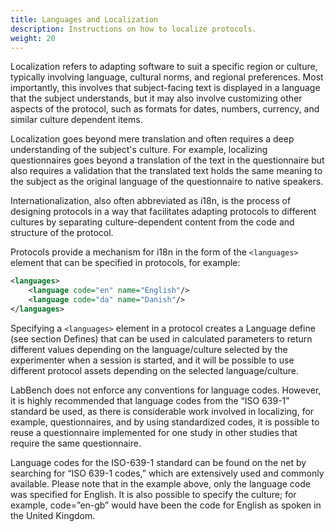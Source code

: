 ```yaml
---
title: Languages and Localization
description: Instructions on how to localize protocols.
weight: 20
---
```


Localization refers to adapting software to suit a specific region or culture, typically involving language, cultural norms, and regional preferences. Most importantly, this involves that subject-facing text is displayed in a language that the subject understands, but it may also involve customizing other aspects of the protocol, such as formats for dates, numbers, currency, and similar culture dependent items. 

Localization goes beyond mere translation and often requires a deep understanding of the subject's culture. For example, localizing questionnaires goes beyond a translation of the text in the questionnaire but also requires a validation that the translated text holds the same meaning to the subject as the original language of the questionnaire to native speakers. 

Internationalization, also often abbreviated as i18n, is the process of designing protocols in a way that facilitates adapting protocols to different cultures by separating culture-dependent content from the code and structure of the protocol. 

Protocols provide a mechanism for i18n in the form of the `<languages>` element that can be specified in protocols, for example: 

```xml
<languages>
    <language code="en" name="English"/>
    <language code="da" name="Danish"/>
</languages>
```

Specifying a `<languages>` element in a protocol creates a Language define (see section Defines) that can be used in calculated parameters to return different values depending on the language/culture selected by the experimenter when a session is started, and it will be possible to use different protocol assets depending on the selected language/culture. 

LabBench does not enforce any conventions for language codes. However, it is highly recommended that language codes from the “ISO 639-1” standard be used, as there is considerable work involved in localizing, for example, questionnaires, and by using standardized codes, it is possible to reuse a questionnaire implemented for one study in other studies that require the same questionnaire. 

Language codes for the ISO-639-1 standard can be found on the net by searching for “ISO 639-1 codes,” which are extensively used and commonly available. Please note that in the example above, only the language code was specified for English. It is also possible to specify the culture; for example, code=”en-gb” would have been the code for English as spoken in the United Kingdom.
